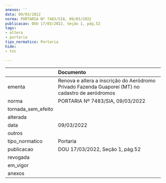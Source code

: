 ```yaml
---
anexos: ''
data: 09/03/2022
norma: PORTARIA Nº 7483/SIA, 09/03/2022
publicacao: DOU 17/03/2022, Seção 1, pág.52
tags:
- altera
- portaria
tipo_normatico: Portaria
hide: 
- toc 
 
---
```


|                    | Documento                                                                                        |
|:-------------------|:-------------------------------------------------------------------------------------------------|
| ementa             | Renova e altera a inscrição do Aeródromo Privado Fazenda Guaporeí (MT) no cadastro de aeródromos |
| norma              | PORTARIA Nº 7483/SIA, 09/03/2022                                                                 |
| tornada_sem_efeito |                                                                                                  |
| alterada           |                                                                                                  |
| data               | 09/03/2022                                                                                       |
| outros             |                                                                                                  |
| tipo_normatico     | Portaria                                                                                         |
| publicacao         | DOU 17/03/2022, Seção 1, pág.52                                                                  |
| revogada           |                                                                                                  |
| em_vigor           |                                                                                                  |
| anexos             |                                                                                                  |